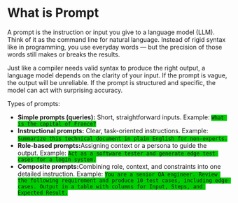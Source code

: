 
<h1>What is Prompt</h1>
<p>A prompt is the instruction or input you give to a language model (LLM). Think of it as the command line for natural language. Instead of rigid syntax like in programming, you use everyday words — but the precision of those words still makes or breaks the results.</p>

<p>Just like a compiler needs valid syntax to produce the right output, a language model depends on the clarity of your input. If the prompt is vague, the output will be unreliable. If the prompt is structured and specific, the model can act with surprising accuracy.</p>

<p>Types of prompts:</p>
<ul>
	<li>
		<b>Simple prompts (queries):</b>
		 Short, straightforward inputs. Example: 
		 <code style="background-color:#00cc00">What is the capital of France?</code>
	</li>
	<li>
		<b>Instructional prompts:</b>
		Clear, task-oriented instructions. Example: 
		<code style="background-color:#00cc00">Summarize this technical document in plain English for non-experts.</code>
	</li>
	<li>
		<b>Role-based prompts:</b>Assigning context or a persona to guide the output. Example: 
		<code style="background-color:#00cc00">Act as a software tester and generate edge test cases for a login system.</code>
	</li>
	<li>
		<b>Composite prompts:</b>Combining role, context, and constraints into one detailed instruction. Example: <code style="background-color:#00cc00">You are a senior QA engineer. Review the following requirement and produce 10 test cases, including edge cases. Output in a table with columns for Input, Steps, and Expected Result.</code>
	</li>
</ul>
